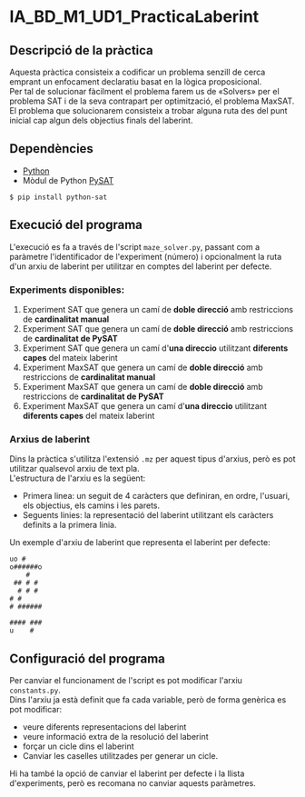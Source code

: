 # IA_BD_M1_UD1_PracticaLaberint

## Descripció de la pràctica
Aquesta pràctica consisteix a codificar un problema senzill de cerca emprant un enfocament
declaratiu basat en la lògica proposicional.  
Per tal de solucionar fàcilment el problema farem us de «Solvers» per el problema SAT i de la seva contrapart per optimització, el problema MaxSAT.  
El problema que solucionarem consisteix a trobar alguna ruta des del punt inicial cap algun dels objectius finals del laberint.

## Dependències
* [Python](https://www.python.org/downloads/)
* Mòdul de Python [PySAT](https://pysathq.github.io/)
```
$ pip install python-sat
```

## Execució del programa
L'execució es fa a través de l'script `maze_solver.py`, passant com a paràmetre l'identificador de l'experiment (número) i opcionalment la ruta d'un arxiu de laberint per utilitzar en comptes del laberint per defecte.

### Experiments disponibles:
1. Experiment SAT que genera un camí de **doble direcció** amb restriccions de **cardinalitat manual**
2. Experiment SAT que genera un camí de **doble direcció** amb restriccions de **cardinalitat de PySAT**
3. Experiment SAT que genera un camí d'**una direccio** utilitzant **diferents capes** del mateix laberint
4. Experiment MaxSAT que genera un camí de **doble direcció** amb restriccions de **cardinalitat manual**
5. Experiment MaxSAT que genera un camí de **doble direcció** amb restriccions de **cardinalitat de PySAT**
6. Experiment MaxSAT que genera un camí d'**una direccio** utilitzant **diferents capes** del mateix laberint

### Arxius de laberint
Dins la pràctica s'utilitza l'extensió `.mz` per aquest tipus d'arxius, però es pot utilitzar qualsevol arxiu de text pla.  
L'estructura de l'arxiu es la següent:
* Primera linea: un seguit de 4 caràcters que definiran, en ordre, l'usuari, els objectius, els camins i les parets.
* Seguents linies: la representació del laberint utilitzant els caràcters definits a la primera linia.

Un exemple d'arxiu de laberint que representa el laberint per defecte:
```
uo #
o######o
    #   
 ## # # 
  # # # 
# #     
# ######
        
#### ###
u    #  
```

## Configuració del programa
Per canviar el funcionament de l'script es pot modificar l'arxiu `constants.py`.  
Dins l'arxiu ja està definit que fa cada variable, però de forma genèrica es pot modificar:
* veure diferents representacions del laberint
* veure informació extra de la resolució del laberint
* forçar un cicle dins el laberint
* Canviar les caselles utilitzades per generar un cicle.

Hi ha també la opció de canviar el laberint per defecte i la llista d'experiments, però es recomana no canviar aquests paràmetres.
